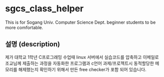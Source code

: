 sgcs_class_helper
==================
This is for Sogang Univ. Computer Science Dept. beginner students to be more comfortable.

설명 (description)
----

제가 대학교 1학년 C프로그래밍 수업때 linux 서버에서 실습코드를 압축하고 이메일로 조교님께 제출하는 과정을 자동화한 프로그램과 c언어 과제/프로젝트시 동적할당한 메모리를 해제했는지 확인하기 위해서 만든 free checker가 포함 되어 있습니다.
              
